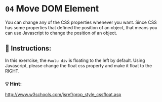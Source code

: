 # `04` Move DOM Element

You can change any of the CSS properties whenever you want. Since CSS has some properties that defined the position of an object, that means you can use Javascript to change the position of an object.

## 📝 Instructions:

In this exerrcise, the `#wulu div` is floating to the left by default. Using Javascript, please change the float css property and make it float to the RIGHT.

### 💡 Hint:
http://www.w3schools.com/jsref/prop_style_cssfloat.asp